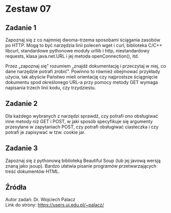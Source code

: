 # Zestaw 07

## Zadanie 1
Zapoznaj się z co najmniej dwoma-trzema sposobami ściągania zasobów po HTTP. Mogą to być narzędzia linii poleceń wget i curl, biblioteka C/C++ libcurl, standardowe pythonowe moduły urllib i http, niestandardowy requests, klasa java.net.URL i jej metoda openConnection(), itd.

Przez „zapoznaj się” rozumiem „znajdź dokumentację i przeczytaj w niej, co dane narzędzie potrafi zrobić”. Powinno to również obejmować przykłady użycia, tak abyście Państwo mieli orientację czy najprostsze ściągnięcie dokumentu spod określonego URL-a przy pomocy metody GET wymaga napisania trzech linii kodu, czy trzydziestu.

## Zadanie 2
Dla każdego wybranych z narzędzi sprawdź, czy potrafi ono obsługiwać inne metody niż GET i POST, w jaki sposób specyfikuje się argumenty przesyłane w zapytaniach POST, czy potrafi obsługiwać ciasteczka i czy potrafi je zapisywać w tzw. cookie jar.

## Zadanie 3
Zapoznaj się z pythonową biblioteką Beautiful Soup (lub jej javową wersją znaną jako jsoup). Bardzo ułatwia pisanie programów przetwarzających treść dokumentów HTML.

## Źródła
Autor zadań: Dr. Wojciech Palacz\
Link do strony: https://users.uj.edu.pl/~palacz/ 